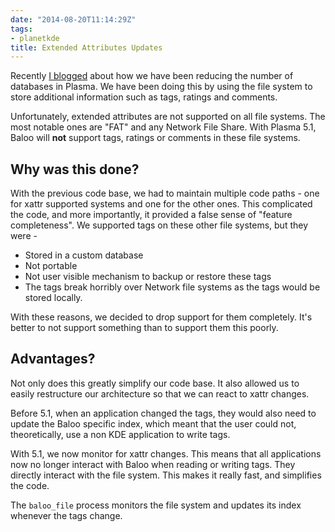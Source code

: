 ```yaml
---
date: "2014-08-20T11:14:29Z"
tags:
- planetkde
title: Extended Attributes Updates
---
```


Recently [I blogged](http://vhanda.in/blog/2014/07/tagging-your-files/) about how we have been reducing the number of databases in Plasma. We have been doing this by using the file system to store additional information such as tags, ratings and comments.

Unfortunately, extended attributes are not supported on all file systems. The most notable ones are "FAT" and any Network File Share. With Plasma 5.1, Baloo will **not** support tags, ratings or comments in these file systems.

## Why was this done?

With the previous code base, we had to maintain multiple code paths - one for xattr supported systems and one for the other ones. This complicated the code, and more importantly, it provided a false sense of "feature completeness". We supported tags on these other file systems, but they were -

* Stored in a custom database
* Not portable
* Not user visible mechanism to backup or restore these tags
* The tags break horribly over Network file systems as the tags would be stored locally.

With these reasons, we decided to drop support for them completely. It's better to not support something than to support them this poorly.

## Advantages?

Not only does this greatly simplify our code base. It also allowed us to easily restructure our architecture so that we can react to xattr changes.

Before 5.1, when an application changed the tags, they would also need to update the Baloo specific index, which meant that the user could not, theoretically, use a non KDE application to write tags.

With 5.1, we now monitor for xattr changes. This means that all applications now no longer interact with Baloo when reading or writing tags. They directly interact with the file system. This makes it really fast, and simplifies the code.

The `baloo_file` process monitors the file system and updates its index whenever the tags change.


